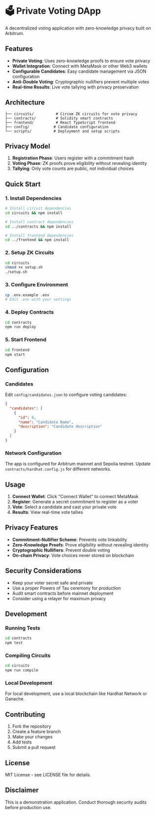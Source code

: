 # 🗳️ Private Voting DApp

A decentralized voting application with zero-knowledge privacy built on Arbitrum.

## Features

- **Private Voting**: Uses zero-knowledge proofs to ensure vote privacy
- **Wallet Integration**: Connect with MetaMask or other Web3 wallets
- **Configurable Candidates**: Easy candidate management via JSON configuration
- **Anti-Double Voting**: Cryptographic nullifiers prevent multiple votes
- **Real-time Results**: Live vote tallying with privacy preservation

## Architecture

```
├── circuits/          # Circom ZK circuits for vote privacy
├── contracts/         # Solidity smart contracts
├── frontend/          # React TypeScript frontend
├── config/           # Candidate configuration
└── scripts/          # Deployment and setup scripts
```

## Privacy Model

1. **Registration Phase**: Users register with a commitment hash
2. **Voting Phase**: ZK proofs prove eligibility without revealing identity
3. **Tallying**: Only vote counts are public, not individual choices

## Quick Start

### 1. Install Dependencies

```bash
# Install circuit dependencies
cd circuits && npm install

# Install contract dependencies  
cd ../contracts && npm install

# Install frontend dependencies
cd ../frontend && npm install
```

### 2. Setup ZK Circuits

```bash
cd circuits
chmod +x setup.sh
./setup.sh
```

### 3. Configure Environment

```bash
cp .env.example .env
# Edit .env with your settings
```

### 4. Deploy Contracts

```bash
cd contracts
npm run deploy
```

### 5. Start Frontend

```bash
cd frontend
npm start
```

## Configuration

### Candidates

Edit `config/candidates.json` to configure voting candidates:

```json
{
  "candidates": [
    {
      "id": 0,
      "name": "Candidate Name",
      "description": "Candidate description"
    }
  ]
}
```

### Network Configuration

The app is configured for Arbitrum mainnet and Sepolia testnet. Update `contracts/hardhat.config.js` for different networks.

## Usage

1. **Connect Wallet**: Click "Connect Wallet" to connect MetaMask
2. **Register**: Generate a secret commitment to register as a voter
3. **Vote**: Select a candidate and cast your private vote
4. **Results**: View real-time vote tallies

## Privacy Features

- **Commitment-Nullifier Scheme**: Prevents vote linkability
- **Zero-Knowledge Proofs**: Prove eligibility without revealing identity
- **Cryptographic Nullifiers**: Prevent double voting
- **On-chain Privacy**: Vote choices never stored on blockchain

## Security Considerations

- Keep your voter secret safe and private
- Use a proper Powers of Tau ceremony for production
- Audit smart contracts before mainnet deployment
- Consider using a relayer for maximum privacy

## Development

### Running Tests

```bash
cd contracts
npm test
```

### Compiling Circuits

```bash
cd circuits
npm run compile
```

### Local Development

For local development, use a local blockchain like Hardhat Network or Ganache.

## Contributing

1. Fork the repository
2. Create a feature branch
3. Make your changes
4. Add tests
5. Submit a pull request

## License

MIT License - see LICENSE file for details.

## Disclaimer

This is a demonstration application. Conduct thorough security audits before production use.